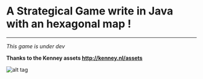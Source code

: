 A Strategical Game write in Java with an hexagonal map !
==============


--------------

*This game is under dev*

**Thanks to the Kenney assets http://kenney.nl/assets**

![alt tag](http://kenney.nl/content/4-assets/4-hexagon-pack/kenneynl_preview.png)